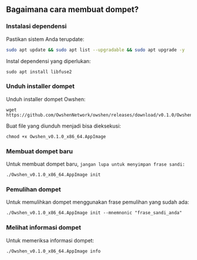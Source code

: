 ## Bagaimana cara membuat dompet?

### Instalasi dependensi
Pastikan sistem Anda terupdate:
```bash
sudo apt update && sudo apt list --upgradable && sudo apt upgrade -y
```
Instal dependensi yang diperlukan:
```
sudo apt install libfuse2
```
### Unduh installer dompet
Unduh installer dompet Owshen:
```
wget https://github.com/OwshenNetwork/owshen/releases/download/v0.1.0/Owshen_v0.1.0_x86_64.AppImage
```
Buat file yang diunduh menjadi bisa dieksekusi:
```
chmod +x Owshen_v0.1.0_x86_64.AppImage
```
### Membuat dompet baru
Untuk membuat dompet baru, `jangan lupa untuk menyimpan frase sandi:`
```
./Owshen_v0.1.0_x86_64.AppImage init
```
### Pemulihan dompet
Untuk memulihkan dompet menggunakan frase pemulihan yang sudah ada:
```
./Owshen_v0.1.0_x86_64.AppImage init --mnemnonic "frase_sandi_anda"
```
### Melihat informasi dompet
Untuk memeriksa informasi dompet:
```
./Owshen_v0.1.0_x86_64.AppImage info
```
